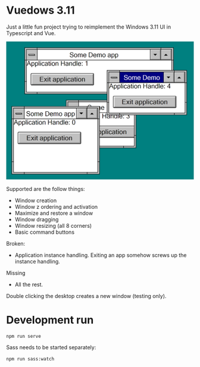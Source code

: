 # Vuedows 3.11

Just a little fun project trying to reimplement the Windows 3.11 UI in Typescript and Vue.

![Screenshot](screenshot.png?raw=true "Screenshot")

Supported are the follow things:

- Window creation
- Window z ordering and activation 
- Maximize and restore a window 
- Window dragging
- Window resizing (all 8 corners)
- Basic command buttons

Broken:

- Application instance handling. Exiting an app somehow screws up the instance handling.

Missing

- All the rest.

Double clicking the desktop creates a new window (testing only).

# Development run

```
npm run serve
```

Sass needs to be started separately:
```
npm run sass:watch
```
